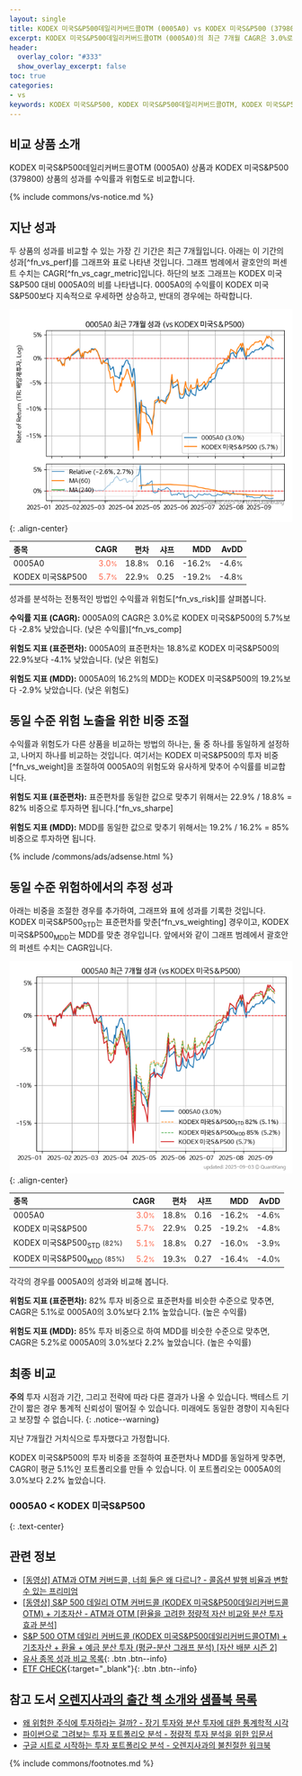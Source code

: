 ```yaml
---
layout: single
title: KODEX 미국S&P500데일리커버드콜OTM (0005A0) vs KODEX 미국S&P500 (379800)
excerpt: KODEX 미국S&P500데일리커버드콜OTM (0005A0)의 최근 7개월 CAGR은 3.0%로 KODEX 미국S&P500 (379800)의 5.7%보다 -2.8% 낮았습니다.
header:
  overlay_color: "#333"
  show_overlay_excerpt: false
toc: true
categories:
- vs
keywords: KODEX 미국S&P500, KODEX 미국S&P500데일리커버드콜OTM, KODEX 미국S&P500데일리커버드콜OTM KODEX 미국S&P500 비교, 0005A0, 379800, 0005A0 0005A0 비교
---
```


## 비교 상품 소개


KODEX 미국S&P500데일리커버드콜OTM (0005A0) 상품과 KODEX 미국S&P500 (379800) 상품의 성과를 수익률과 위험도로 비교합니다.





{% include commons/vs-notice.md %}

## 지난 성과

두 상품의 성과를 비교할 수 있는 가장 긴 기간은 최근 7개월입니다. 아래는 이 기간의 성과[^fn_vs_perf]를 그래프와 표로 나타낸 것입니다.
그래프 범례에서 괄호안의 퍼센트 수치는 CAGR[^fn_vs_cagr_metric]입니다.
하단의 보조 그래프는 KODEX 미국S&P500 대비 0005A0의 비를 나타냅니다.
0005A0의 수익률이 KODEX 미국S&P500보다 지속적으로 우세하면 상승하고, 반대의 경우에는 하락합니다.

![0005A0](/vs/images/0005a0-vs-379800_dual.png){: .align-center}

| **종목** | **CAGR** | **편차** | **샤프** | **MDD** | **AvDD** |
| :------------ | ------: | -----------: | -------: | ------: | -------: |
| 0005A0 | <span style="color: tomato">3.0<small>%</small></span> | 18.8<small>%</small> | 0.16 | -16.2<small>%</small> | -4.6<small>%</small> |
| KODEX 미국S&P500 | <span style="color: tomato">5.7<small>%</small></span> | 22.9<small>%</small> | 0.25 | -19.2<small>%</small> | -4.8<small>%</small> |

<!-- more -->


성과를 분석하는 전통적인 방법인 수익률과 위험도[^fn_vs_risk]를 살펴봅니다.

**수익률 지표 (CAGR):** 0005A0의 CAGR은 3.0%로 KODEX 미국S&P500의 5.7%보다 -2.8% 낮았습니다. (낮은 수익률)[^fn_vs_comp]

**위험도 지표 (표준편차):** 0005A0의 표준편차는 18.8%로 KODEX 미국S&P500의 22.9%보다 -4.1% 낮았습니다. (낮은 위험도)

**위험도 지표 (MDD):** 0005A0의 16.2%의 MDD는 KODEX 미국S&P500의 19.2%보다 -2.9% 낮았습니다. (낮은 위험도)



## 동일 수준 위험 노출을 위한 비중 조절

수익률과 위험도가 다른 상품을 비교하는 방법의 하나는, 둘 중 하나를 동일하게 설정하고, 나머지 하나를 비교하는 것입니다.
여기서는 KODEX 미국S&P500의 투자 비중[^fn_vs_weight]을 조절하여 0005A0의 위험도와 유사하게 맞추어 수익률를 비교합니다.

**위험도 지표 (표준편차):** 표준편차를 동일한 값으로 맞추기 위해서는 22.9% / 18.8% = 82% 비중으로 투자하면 됩니다.[^fn_vs_sharpe]

**위험도 지표 (MDD):** MDD를 동일한 값으로 맞추기 위해서는 19.2% / 16.2% = 85% 비중으로 투자하면 됩니다.


{% include /commons/ads/adsense.html %}



## 동일 수준 위험하에서의 추정 성과

아래는 비중을 조절한 경우를 추가하여, 그래프와 표에 성과를 기록한 것입니다.
KODEX 미국S&P500<sub>STD</sub>는 표준편차를 맞춘[^fn_vs_weighting] 경우이고, KODEX 미국S&P500<sub>MDD</sub>는 MDD를 맞춘 경우입니다.
앞에서와 같이 그래프 범례에서 괄호안의 퍼센트 수치는 CAGR입니다.


![KODEX 미국S&P500데일리커버드콜OTM](/vs/images/0005a0-vs-379800.png){: .align-center}



| **종목** | **CAGR** | **편차** | **샤프** | **MDD** | **AvDD** |
| :------------ | ------: | -----------: | -------: | ------: | -------: |
| 0005A0 | <span style="color: tomato">3.0<small>%</small></span> | 18.8<small>%</small> | 0.16 | -16.2<small>%</small> | -4.6<small>%</small> |
| KODEX 미국S&P500 | <span style="color: tomato">5.7<small>%</small></span> | 22.9<small>%</small> | 0.25 | -19.2<small>%</small> | -4.8<small>%</small> |
| KODEX 미국S&P500<sub>STD</sub> <small>(82%)</small> | <span style="color: tomato">5.1<small>%</small></span> | 18.8<small>%</small> | 0.27 | -16.0<small>%</small> | -3.9<small>%</small> |
| KODEX 미국S&P500<sub>MDD</sub> <small>(85%)</small> | <span style="color: tomato">5.2<small>%</small></span> | 19.3<small>%</small> | 0.27 | -16.4<small>%</small> | -4.0<small>%</small> |



각각의 경우를 0005A0의 성과와 비교해 봅니다.

**위험도 지표 (표준편차):** 82% 투자 비중으로 표준편차를 비슷한 수준으로 맞추면, CAGR은 5.1%로 0005A0의 3.0%보다 2.1% 높았습니다. (높은 수익률)

**위험도 지표 (MDD):** 85% 투자 비중으로 하여 MDD를 비슷한 수준으로 맞추면, CAGR은 5.2%로 0005A0의 3.0%보다 2.2% 높았습니다. (높은 수익률)




## 최종 비교

**주의** 투자 시점과 기간, 그리고 전략에 따라 다른 결과가 나올 수 있습니다. 백테스트 기간이 짧은 경우 통계적 신뢰성이 떨어질 수 있습니다. 미래에도 동일한 경향이 지속된다고 보장할 수 없습니다.
{: .notice--warning}

지난 7개월간 거치식으로 투자했다고 가정합니다.

KODEX 미국S&P500의 투자 비중을 조절하여 표준편차나 MDD를 동일하게 맞추면, CAGR이 평균 5.1%인 포트폴리오를 만들 수 있습니다.
이 포트폴리오는 0005A0의 3.0%보다 2.2% 높았습니다.

### 0005A0 &lt; KODEX 미국S&P500
{: .text-center}


## 관련 정보

- [[동영상] ATM과 OTM 커버드콜, 너희 둘은 왜 다르니? - 콜옵션 발행 비율과 변할 수 있는 프리미엄](https://youtu.be/aKLe9ni6Nzo)
- [[동영상] S&P 500 데일리 OTM 커버드콜 (KODEX 미국S&P500데일리커버드콜OTM) + 기초자산 - ATM과 OTM [환율을 고려한 정량적 자산 비교와 분산 투자 효과 분석]](https://youtu.be/MJoXm5s0eqU)
- [S&P 500 OTM 데일리 커버드콜 (KODEX 미국S&P500데일리커버드콜OTM) + 기초자산 + 환율 + 예금 분산 투자 (평균-분산 그래프 분석) [자산 배분 시즌 2]](https://m.blog.naver.com/onuri2005/223929154831)
- [유사 종목 성과 비교 목록](/vs/){: .btn .btn--info}
- [ETF CHECK](https://www.etfcheck.co.kr/mobile/etpitem/379800/compare?compCode%5B%5D=0005A0){:target="_blank"}{: .btn .btn--info}


## 참고 도서 [오렌지사과의 출간 책 소개와 샘플북 목록](https://kongdori.tistory.com/691)

- [왜 위험한 주식에 투자하라는 걸까? - 장기 투자와 분산 투자에 대한 통계학적 시각](https://kongdori.tistory.com/421)
- [파이썬으로 그려보는 투자 포트폴리오 분석  - 정량적 투자 분석을 위한 입문서](https://kongdori.tistory.com/643)
- [구글 시트로 시작하는 투자 포트폴리오 분석 - 오렌지사과의 불친절한 워크북](https://kongdori.tistory.com/449)

{% include commons/footnotes.md %}